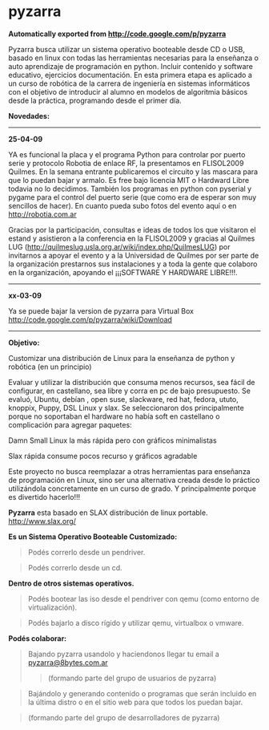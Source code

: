 # pyzarra
**Automatically exported from http://code.google.com/p/pyzarra**

Pyzarra busca utilizar un sistema operativo booteable desde CD o USB, basado en linux con todas las herramientas necesarias para la enseñanza o auto aprendizaje de programación en python.
Incluir contenido y software educativo, ejercicios documentación.
En esta primera etapa es aplicado a un curso de robótica de la carrera de ingeniería en sistemas informáticos con el objetivo de introducir al alumno en modelos de algoritmia básicos desde la práctica, programando desde el primer día.

**Novedades:**


---

**25-04-09**

YA es funcional la placa y el programa Python para controlar por puerto serie y protocolo Robotia de enlace RF, la presentamos en FLISOL2009 Quilmes.
En la semana entrante publicaremos el circuito y las mascara para que lo puedan bajar y armalo. Es free bajo licencia MIT o Hardward Libre todavia no lo decidimos.
También los programas en python con pyserial y pygame para el control del puerto serie (que como era de esperar son muy sencillos de hacer).
En cuanto pueda subo fotos del evento aquí o en http://robotia.com.ar


Gracias por la participación, consultas e ideas de todos los que visitaron el estand y asistieron a la conferencia en la FLISOL2009 y gracias al Quilmes LUG (http://quilmeslug.usla.org.ar/wiki/index.php/QuilmesLUG) por invitarnos a apoyar el evento y a la Universidad de Quilmes por ser parte de la organización prestarnos sus instalaciones y a toda la gente que colaboro en la organización, apoyando el ¡¡¡SOFTWARE Y HARDWARE LIBRE!!!.

---

**xx-03-09**

Ya se puede bajar la version de pyzarra para Virtual Box http://code.google.com/p/pyzarra/wiki/Download

---



**Objetivo:**

Customizar una distribución de Linux para la enseñanza de python y robótica (en un principio)

Evaluar y utilizar la distribución que consuma menos recursos, sea fácil de configurar, en castellano, sea libre y corra en pc de bajo presupuesto.
Se evaluó, Ubuntu, debían , open suse, slackware, red hat, fedora, ututo, knoppix, Puppy, DSL Linux y slax. Se seleccionaron dos principalmente porque no soportaban el hardware no había soft en castellano o complicación para agregar paquetes:

Damn Small Linux la más rápida pero con gráficos minimalistas

Slax rápida consume pocos recurso y gráficos agradable

Este proyecto no busca reemplazar a otras herramientas para enseñanza de programación en Linux, sino ser una alternativa creada desde lo práctico utilizándola concretamente en un curso de grado. Y principalmente porque es divertido hacerlo!!!

**Pyzarra** esta basado en SLAX distribución de linux portable.
http://www.slax.org/

**Es un Sistema Operativo Booteable Customizado:**

> Podés correrlo desde un pendriver.

> Podés correrlo desde un cd.

**Dentro de otros sistemas operativos.**

> Podés bootear las iso desde el pendriver con qemu (como entorno de virtualización).

> Podés bajarlo a disco rígido y utilizar qemu, virtualbox o vmware.


**Podés colaborar:**

> Bajando pyzarra usandolo y haciendonos llegar tu email a pyzarra@8bytes.com.ar
> > (formando parte del grupo de usuarios de pyzarra)


> Bajándolo y generando contenido o programas que serán incluido en la última distro o en el sitio web para que  todos los puedan bajar.

> (formando parte del grupo de desarrolladores de pyzarra)




